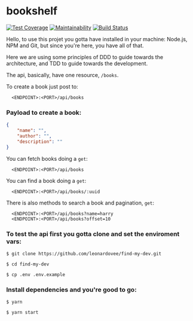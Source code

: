 # bookshelf
[![Test Coverage](https://api.codeclimate.com/v1/badges/d6f45579b8219affa4ef/test_coverage)](https://codeclimate.com/github/leonardovee/bookshelf-backend/test_coverage) [![Maintainability](https://api.codeclimate.com/v1/badges/d6f45579b8219affa4ef/maintainability)](https://codeclimate.com/github/leonardovee/bookshelf-backend/maintainability) [![Build Status](https://www.travis-ci.com/leonardovee/bookshelf-backend.svg?branch=main)](https://www.travis-ci.com/leonardovee/bookshelf-backend)

Hello, to use this projet you gotta have installed in your machine: Node.js, NPM and Git, but since you're here, you have all of that.

Here we are using some principles of DDD to guide towards the architecture, and TDD to guide towards the development.

The api, basically, have one resource, `/books`.

To create a book just post to:
```
  <ENDPOINT>:<PORT>/api/books
```

### Payload to create a book:
```json
{
    "name": "",
    "author": "",
    "description": ""
}
```

You can fetch books doing a `get`:
```
  <ENDPOINT>:<PORT>/api/books
```

You can find a book doing a `get`:
```
  <ENDPOINT>:<PORT>/api/books/:uuid
```

There is also methods to search a book and pagination, `get`:
```
  <ENDPOINT>:<PORT>/api/books?name=harry
  <ENDPOINT>:<PORT>/api/books?offset=10
```

### To test the api first you gotta clone and set the enviroment vars:
```console
$ git clone https://github.com/leonardovee/find-my-dev.git

$ cd find-my-dev

$ cp .env .env.example
```
### Install dependencies and you're good to go:
```console
$ yarn

$ yarn start
```